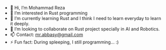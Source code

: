 - 👋 Hi, I’m Mohammad Reza
- 👀 I’m interested in Rust programming
- 🌱 I’m currently learning Rust and I think I need to learn everyday to learn it deeply.
- 💞️ I’m looking to collaborate on Rust project specially in AI and Robotics.
- 📫 Contact: mr.abbasy@gmail.com
- ⚡ Fun fact: During spleeping, I still programming... :)

<!---
mrabbasyUNT/mrabbasyUNT is a ✨ special ✨ repository because its `README.md` (this file) appears on your GitHub profile.
You can click the Preview link to take a look at your changes.
--->
